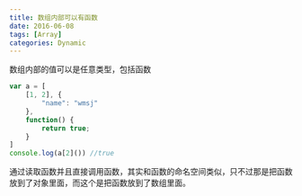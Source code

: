 ```yaml
---
title: 数组内部可以有函数
date: 2016-06-08
tags: [Array]
categories: Dynamic
---
```


数组内部的值可以是任意类型，包括函数

```javascript
var a = [
    [1, 2], {
        "name": "wmsj"
    },
    function() {
        return true;
    }
]
console.log(a[2]()) //true
```

通过读取函数并且直接调用函数，其实和函数的命名空间类似，只不过那是把函数放到了对象里面，而这个是把函数放到了数组里面。